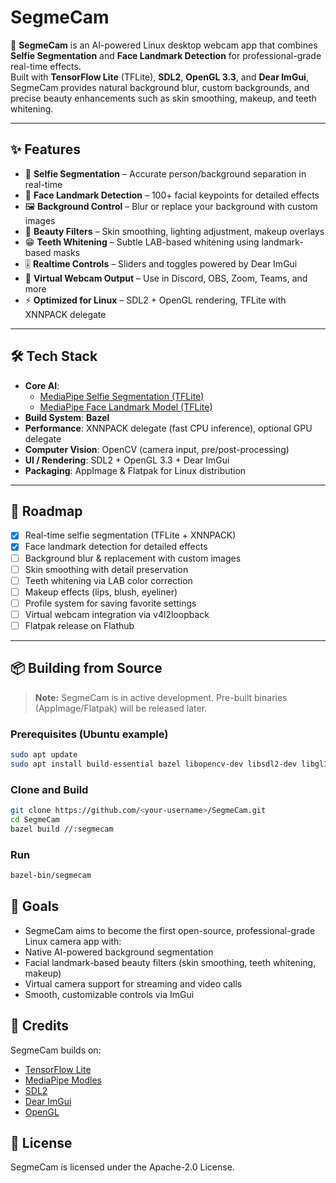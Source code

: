 # SegmeCam

🎥 **SegmeCam** is an AI-powered Linux desktop webcam app that combines **Selfie Segmentation** and **Face Landmark Detection** for professional-grade real-time effects.  
Built with **TensorFlow Lite** (TFLite), **SDL2**, **OpenGL 3.3**, and **Dear ImGui**, SegmeCam provides natural background blur, custom backgrounds, and precise beauty enhancements such as skin smoothing, makeup, and teeth whitening.

---

## ✨ Features
- 🤖 **Selfie Segmentation** – Accurate person/background separation in real-time
- 📍 **Face Landmark Detection** – 100+ facial keypoints for detailed effects
- 🖼️ **Background Control** – Blur or replace your background with custom images
- 💄 **Beauty Filters** – Skin smoothing, lighting adjustment, makeup overlays
- 😁 **Teeth Whitening** – Subtle LAB-based whitening using landmark-based masks
- 🎚️ **Realtime Controls** – Sliders and toggles powered by Dear ImGui
- 🎥 **Virtual Webcam Output** – Use in Discord, OBS, Zoom, Teams, and more
- ⚡ **Optimized for Linux** – SDL2 + OpenGL rendering, TFLite with XNNPACK delegate

---

## 🛠️ Tech Stack
- **Core AI**:  
  - [MediaPipe Selfie Segmentation (TFLite)](https://developers.google.com/mediapipe)  
  - [MediaPipe Face Landmark Model (TFLite)](https://developers.google.com/mediapipe/solutions/vision/face_landmarker)
- **Build System**: **Bazel**
- **Performance**: XNNPACK delegate (fast CPU inference), optional GPU delegate
- **Computer Vision**: OpenCV (camera input, pre/post-processing)
- **UI / Rendering**: SDL2 + OpenGL 3.3 + Dear ImGui
- **Packaging**: AppImage & Flatpak for Linux distribution

---

## 🚀 Roadmap
- [x] Real-time selfie segmentation (TFLite + XNNPACK)
- [x] Face landmark detection for detailed effects
- [ ] Background blur & replacement with custom images
- [ ] Skin smoothing with detail preservation
- [ ] Teeth whitening via LAB color correction
- [ ] Makeup effects (lips, blush, eyeliner)
- [ ] Profile system for saving favorite settings
- [ ] Virtual webcam integration via v4l2loopback
- [ ] Flatpak release on Flathub

---

## 📦 Building from Source
> **Note:** SegmeCam is in active development. Pre-built binaries (AppImage/Flatpak) will be released later.

### Prerequisites (Ubuntu example)
```bash
sudo apt update
sudo apt install build-essential bazel libopencv-dev libsdl2-dev libgl1-mesa-dev
```
### Clone and Build
```bash
git clone https://github.com/<your-username>/SegmeCam.git
cd SegmeCam
bazel build //:segmecam
```

### Run
```bash
bazel-bin/segmecam
```

## 🎯 Goals

- SegmeCam aims to become the first open-source, professional-grade Linux camera app with:
- Native AI-powered background segmentation
- Facial landmark-based beauty filters (skin smoothing, teeth whitening, makeup)
- Virtual camera support for streaming and video calls
- Smooth, customizable controls via ImGui

## 🙏 Credits

SegmeCam builds on:

- [TensorFlow Lite](https://ai.google.dev/edge/litert)
- [MediaPipe Modles](https://ai.google.dev/edge/mediapipe/solutions/guide)
- [SDL2](https://www.libsdl.org/)
- [Dear ImGui](https://github.com/ocornut/imgui)
- [OpenGL](https://www.opengl.org/)

## 📜 License

SegmeCam is licensed under the Apache-2.0 License.
